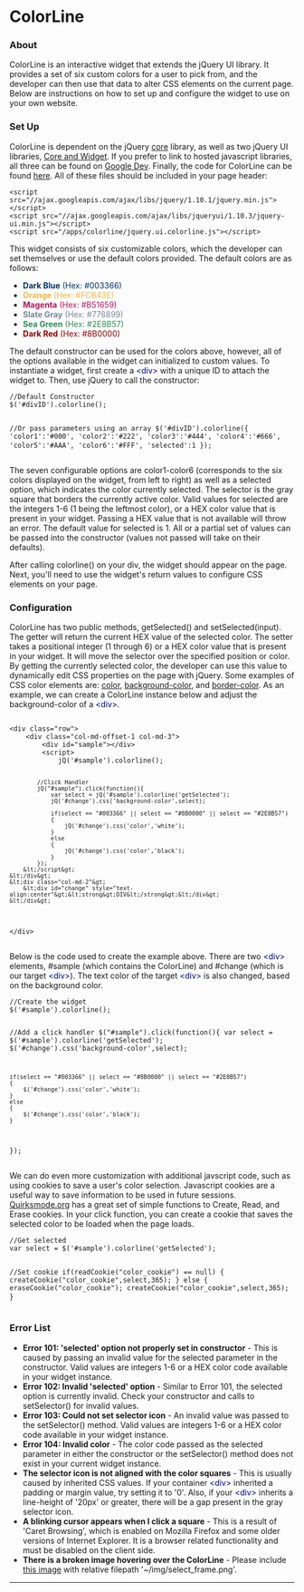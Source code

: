 <h1>ColorLine</h1>
<div id="mainwin" class="col-md-8">
<div id="contentwell" class="well">
<h3>About</h3>
<p>
	ColorLine is an interactive widget that extends the jQuery UI library. It provides a set of six custom colors for a user to pick from, and the developer can then use that data to alter CSS elements on the current page. Below are instructions on how to set up and configure the widget to use on your own website.
</p>
<h3>Set Up</h3>
<p>
ColorLine is dependent on the jQuery <a href="http://jquery.com/download/">core</a> library, as well as two jQuery UI libraries, <a href="http://jqueryui.com/download/#!version=1.10.3&components=1100000000000000000000000000000000">Core and Widget</a>. If you prefer to link to hosted javascript libraries, all three can be found on <a href="https://developers.google.com/speed/libraries/devguide?hl=fr-FR">Google Dev</a>. Finally, the code for ColorLine can be found <a href="./jquery.ui.colorline.js">here</a>. All of these files should be included in your page header:
</p>
<pre class="prettyprint">
<code>&lt;script src="//ajax.googleapis.com/ajax/libs/jquery/1.10.1/jquery.min.js"&gt;&lt;/script&gt;
&lt;script src="//ajax.googleapis.com/ajax/libs/jqueryui/1.10.3/jquery-ui.min.js"&gt;&lt;/script&gt;
&lt;script src="<?php echo home_url() ?>/apps/colorline/jquery.ui.colorline.js"&gt;&lt;/script&gt;</code>
</pre>
<p>
This widget consists of six customizable colors, which the developer can set themselves or use the default colors provided. The default colors are as follows:
</p>
<p>
	<ul>
		<li><font style="color: #003366"><strong>Dark Blue</strong> (Hex: #003366)</font></li>
		<li><font style="color: #FCB43E"><strong>Orange</strong> (Hex: #FCB43E)</font></li>
		<li><font style="color: #B51659"><strong>Magenta</strong> (Hex: #B51659)</font></li>
		<li><font style="color: #778899"><strong>Slate Gray</strong> (Hex: #778899)</font></li>
		<li><font style="color: #2E8B57"><strong>Sea Green</strong> (Hex: #2E8B57)</font></li>
		<li><font style="color: #8B0000"><strong>Dark Red</strong> (Hex: #8B0000)</font></li>
	</ul>
</p>
<p>
The default constructor can be used for the colors above, however, all of the options available in the widget can initialized to custom values. To instantiate a widget, first create a <font style="color: #000088">&lt;div&gt;</font> with a unique ID to attach the widget to. Then, use jQuery to call the constructor:
</p>
<pre class="prettyprint">
<code>//Default Constructor
$('#divID').colorline();

//Or pass parameters using an array
$('#divID').colorline({
	'color1':'#000',
	'color2':'#222',
	'color3':'#444',
	'color4':'#666',
	'color5':'#AAA',
	'color6':'#FFF',
	'selected':1
});</code>
</pre>
<p>
The seven configurable options are <font class="mono">color1</font>-<font class="mono">color6</font> (corresponds to the six colors displayed on the widget, from left to right) as well as a <font class="mono">selected</font> option, which indicates the color currently selected. The <font class="mono">selector</font> is the gray square that borders the currently active color. Valid values for <font class="mono">selected</font> are the integers 1-6 (1 being the leftmost color), or a HEX color value that is present in your widget. Passing a HEX value that is not available will throw an error. The default value for <font class="mono">selected</font> is 1. All or a partial set of values can be passed into the constructor (values not passed will take on their defaults).
</p>
<p>
After calling <font class="mono">colorline()</font> on your div, the widget should appear on the page. Next, you'll need to use the widget's return values to configure CSS elements on your page.
<h3>Configuration</h3>
<p>
ColorLine has two public methods, <font class="mono">getSelected()</font> and <font class="mono">setSelected(input)</font>. The getter will return the current HEX value of the selected color. The setter takes a positional integer (1 through 6) or a HEX color value that is present in your widget. It will move the selector over the specified position or color. By getting the currently selected color, the developer can use this value to dynamically edit CSS properties on the page with jQuery. Some examples of CSS color elements are: <a href="https://developer.mozilla.org/en-US/docs/Web/CSS/color">color</a>, <a href="https://developer.mozilla.org/en-US/docs/Web/CSS/background-color">background-color</a>, and <a href="https://developer.mozilla.org/en-US/docs/Web/CSS/border-color">border-color</a>. As an example, we can create a ColorLine instance below and adjust the <font class="mono">background-color</font> of a <font style="color: #000088">&lt;div&gt;</font>.
</p>
<pre class="prettyprint">
<code>
&lt;div class="row"&gt;
	&lt;div class="col-md-offset-1 col-md-3"&gt;
		&lt;div id="sample"&gt;&lt;/div&gt;
		&lt;script&gt;
			jQ('#sample').colorline();
			
			//Click Handler
			jQ("#sample").click(function(){
				var select = jQ('#sample').colorline('getSelected');
				jQ('#change').css('background-color',select);
				
				if(select == "#003366" || select == "#8B0000" || select == "#2E8B57")
				{
					jQ('#change').css('color','white');
				}
				else
				{
					jQ('#change').css('color','black');
				}
			});
		&lt;/script&gt;
	&lt;/div&gt;
	&lt;div class="col-md-2"&gt;
		&lt;div id="change" style="text-align:center"&gt;&lt;strong&gt;DIV&lt;/strong&gt;&lt;/div&gt;
	&lt;/div&gt;
&lt;/div&gt;
</code>
</pre>
<p>Below is the code used to create the example above. There are two <font style="color: #000088">&lt;div&gt;</font> elements, <font class="mono">#sample</font> (which contains the ColorLine) and <font class="mono">#change</font> (which is our target <font style="color: #000088">&lt;div&gt;</font>). The text color of the target <font style="color: #000088">&lt;div&gt;</font> is also changed, based on the background color.</p>
<pre class="prettyprint">
<code>//Create the widget
$('#sample').colorline();
			
//Add a click handler
$("#sample").click(function(){
	var select = $('#sample').colorline('getSelected');
	$('#change').css('background-color',select);
	
	if(select == "#003366" || select == "#8B0000" || select == "#2E8B57")
	{
		$('#change').css('color','white');
	}
	else
	{
		$('#change').css('color','black');
	}
});</code>
</pre>
<p>
We can do even more customization with additional javscript code, such as using cookies to save a user's color selection. Javascript cookies are a useful way to save information to be used in future sessions. <a href="http://www.quirksmode.org/js/cookies.html?cookievalue=test1#script">Quirksmode.org</a> has a great set of simple functions to Create, Read, and Erase cookies. In your click function, you can create a cookie that saves the selected color to be loaded when the page loads.
</p>
<pre class="prettyprint">
<code>//Get selected
var select = $('#sample').colorline('getSelected');

//Set cookie
if(readCookie("color_cookie") == null)
{
	createCookie("color_cookie",select,365);
}
else
{
	eraseCookie("color_cookie");
	createCookie("color_cookie",select,365);
}</code>
</pre>
<h3>Error List</h3>
<p>
	<ul style="font-size:14px">
		<li><strong>Error 101: 'selected' option not properly set in constructor</strong> - This is caused by passing an invalid value for the <font class="mono">selected</font> parameter in the constructor. Valid values are integers 1-6 or a HEX color code available in your widget instance.</li>
		<li><strong>Error 102: Invalid 'selected' option</strong> - Similar to Error 101, the <font class="mono">selected</font> option is currently invalid. Check your constructor and calls to <font class="mono">setSelector()</font> for invalid values.
		<li><strong>Error 103: Could not set selector icon</strong> - An invalid value was passed to the <font class="mono">setSelector()</font> method. Valid values are integers 1-6 or a HEX color code available in your widget instance.</li>
		<li><strong>Error 104: Invalid color</strong> - The color code passed as the <font class="mono">selected</font> parameter in either the constructor or the <font class="mono">setSelector()</font> method does not exist in your current widget instance.</li>
		<li><strong>The selector icon is not aligned with the color squares</strong> - This is usually caused by inherited CSS values. If your container <font style="color: #000088">&lt;div&gt;</font> inherited a <font class="mono">padding</font> or <font class="mono">margin</font> value, try setting it to '0'. Also, if your <font style="color: #000088">&lt;div&gt;</font> inherits a <font class="mono">line-height</font> of '20px' or greater, there will be a gap present in the gray <font class="mono">selector</font> icon.</li>
		<li><strong>A blinking cursor appears when I click a square</strong> - This is a result of 'Caret Browsing', which is enabled on Mozilla Firefox and some older versions of Internet Explorer. It is a browser related functionality and must be disabled on the client side.</li>
		<li><strong>There is a broken image hovering over the ColorLine</strong> - Please include <a href="http://mozzor.com/img/select_frame.png">this image</a> with relative filepath '~/img/select_frame.png'.</li>
	</ul>
</p>
<hr>
